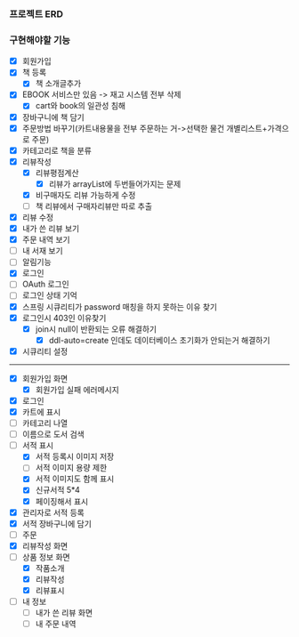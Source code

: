 ### 프로젝트 ERD

### 구현해야할 기능
- [x] 회원가입
- [X] 책 등록
  - [X] 책 소개글추가
- [X] EBOOK 서비스만 있음 -> 재고 시스템 전부 삭제
  - [X] cart와 book의 일관성 침해
- [X] 장바구니에 책 담기
- [X] 주문방법 바꾸기(카트내용물을 전부 주문하는 거->선택한 물건 개별리스트+가격으로 주문)
- [X] 카테고리로 책을 분류
- [X] 리뷰작성
  - [X] 리뷰평점계산
    - [X] 리뷰가 arrayList에 두번들어가지는 문제
  - [X] 비구매자도 리뷰 가능하게 수정
  - [ ] 책 리뷰에서 구매자리뷰만 따로 추출 
- [X] 리뷰 수정
- [X] 내가 쓴 리뷰 보기
- [X] 주문 내역 보기
- [ ] 내 서재 보기
- [ ] 알림기능
- [X] 로그인
- [ ] OAuth 로그인
- [ ] 로그인 상태 기억
- [X] 스프링 시큐리티가 password 매칭을 하지 못하는 이유 찾기
- [X] 로그인시 403인 이유찾기
  - [x] join시 null이 반환되는 오류 해결하기
    - [x] ddl-auto=create 인데도 데이터베이스 초기화가 안되는거 해결하기
- [X] 시큐리티 설정
***
- [X] 회원가입 화면
  - [X] 회원가입 실패 에러메시지
- [X] 로그인  
- [X] 카트에 표시
- [ ] 카테고리 나열
- [ ] 이름으로 도서 검색
- [ ] 서적 표시
  - [X] 서적 등록시 이미지 저장
  - [ ] 서적 이미지 용량 제한
  - [X] 서적 이미지도 함께 표시
  - [X] 신규서적 5*4
  - [X] 페이징해서 표시
- [X] 관리자로 서적 등록
- [X] 서적 장바구니에 담기
- [ ] 주문
- [X] 리뷰작성 화면
- [ ] 상품 정보 화면
  - [X] 작품소개
  - [X] 리뷰작성
  - [X] 리뷰표시
- [ ] 내 정보
  - [ ] 내가 쓴 리뷰 화면
  - [ ] 내 주문 내역
